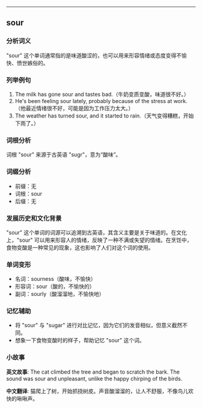 
---------------
## sour
### 分析词义

"sour" 这个单词通常指的是味道酸涩的，也可以用来形容情绪或态度变得不愉快、愤世嫉俗的。

### 列举例句

1. The milk has gone sour and tastes bad.（牛奶变质变酸，味道很不好。）
2. He's been feeling sour lately, probably because of the stress at work.（他最近情绪很不好，可能是因为工作压力太大。）
3. The weather has turned sour, and it started to rain.（天气变得糟糕，开始下雨了。）

### 词根分析

词根 "sour" 来源于古英语 "sugr"，意为“酸味”。

### 词缀分析

- 前缀：无
- 词根：sour
- 后缀：无

### 发展历史和文化背景

"sour" 这个单词的词源可以追溯到古英语，其含义主要是关于味道的。在文化上，"sour" 可以用来形容人的情绪，反映了一种不满或失望的情绪。在烹饪中，食物变酸是一种常见的现象，这也影响了人们对这个词的使用。

### 单词变形

- 名词：sourness（酸味，不愉快）
- 形容词：sour（酸的，不愉快的）
- 副词：sourly（酸溜溜地，不愉快地）

### 记忆辅助

- 将 "sour" 与 "sugar" 进行对比记忆，因为它们的发音相似，但意义截然不同。
- 想象一下食物变酸时的样子，帮助记忆 "sour" 这个词。

### 小故事

**英文故事**:
The cat climbed the tree and began to scratch the bark. The sound was sour and unpleasant, unlike the happy chirping of the birds.

**中文翻译**:
猫爬上了树，开始抓挠树皮。声音酸溜溜的，让人不舒服，不像鸟儿欢快的啾啾声。

